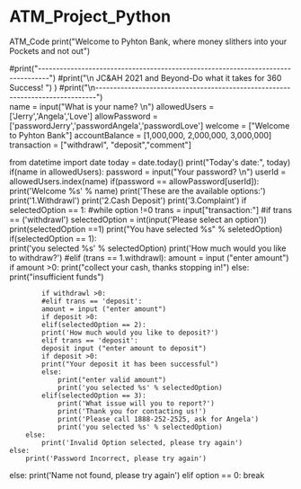 # ATM_Project_Python
ATM_Code
print("Welcome to Pyhton Bank, where money slithers into your Pockets and not out")

#print("---------------------------------------------------------------------------------")
#print("\n   JC&AH 2021 and Beyond-Do what it takes for 360 Success!  ")                                                                              )
#print("\n------------------------------------------------------------------------------")            
name = input("What is your name? \n")
allowedUsers = ['Jerry','Angela','Love']
allowPassword =['passwordJerry','passwordAngela','passwordLove']
welcome = ["Welcome to Pyhton Bank"]
accountBalance = [1,000,000, 2,000,000, 3,000,000]
transaction = ["withdrawl", "deposit","comment"]

from datetime import date
today = date.today()
print("Today's date:", today)
if(name in allowedUsers):
    password = input("Your password? \n")
    userId = allowedUsers.index(name)
    if(password == allowPassword[userId]):
        print('Welcome %s' % name)
        print('These are the available options:')
        print('1.Withdrawl')
        print('2.Cash Deposit')
        print('3.Complaint')
        if selectedOption == 1:
           #while option !=0
           trans = input["transaction:"]
        #if trans == ('withdrawl')
        selectedOption = int(input('Please select an option'))
        print(selectedOption ==1)
        print("You have selected %s" % seletedOption)
        if(selectedOption == 1):        
            print('you selected %s' % selectedOption)
            print('How much would you like to withdraw?')
            #elif (trans == 1.withdrawl):
            amount = input ("enter amount")
            if amount >0:
                print("collect your cash, thanks stopping in!")
            else:
                print("insufficient funds")
                                                   
                         
                         
            if withdrawl >0:
            #elif trans == 'deposit':
            amount = input ("enter amount")
            if deposit >0:
            elif(selectedOption == 2):
            print('How much would you like to deposit?')
            elif trans == 'deposit':
            deposit input ("enter amount to deposit")
            if deposit >0:
            print("Your deposit it has been successful")
            else:
                print("enter valid amount")
                print('you selected %s' % selectedOption)
            elif(selectedOption == 3):
                print('What issue will you to report?')
                print('Thank you for contacting us!')
                print('Please call 1888-252-2525, ask for Angela')
                print('you selected %s' % selectedOption)
        else:
            print('Invalid Option selected, please try again')
    else:
        print('Password Incorrect, please try again')
else:
    print('Name not found, please try again')
elif option == 0:
    break     
